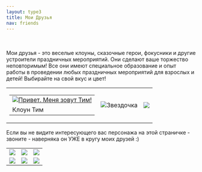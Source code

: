 ```yaml
---
layout: type3
title: Мои Друзья
nav: friends
---
```

<br><br>
Мои друзья - это веселые клоуны, сказочные герои, фокусники и другие устроители праздничных мероприятий. Они сделают ваше торжество неповторимым! Все они имеют специальное образование и опыт работы в проведении любых праздничных мероприятий для взрослых и детей! Выбирайте на свой вкус и цвет!



<p><table>
<tr><td><table><tr><td><a href="../tim/" ><img src="../img/tim.jpg" alt="Привет. Меня зовут Тим!"></a></td></tr><tr><td>Клоун Тим</td></tr></table></td><td><img src="../img/zvezdochka.jpg" alt="Звездочка"></td><td><img src="../img/sonic.jpg"></img></td></tr></table>

Если вы не видите интересующего вас персонажа на этой страничке - звоните - наверняка он УЖЕ в кругу моих друзей :)  
<table><tr><td><img src="../img/sonic.jpg"></img></td><td><img src="../img/sonic.jpg"></img></td><td><img src="../img/sonic.jpg"></img></td></tr>
<tr><td><img src="../img/sonic.jpg"></img></td><td><img src="../img/sonic.jpg"></img></td><td><img src="../img/sonic.jpg"></img></td></tr>
</table></p>